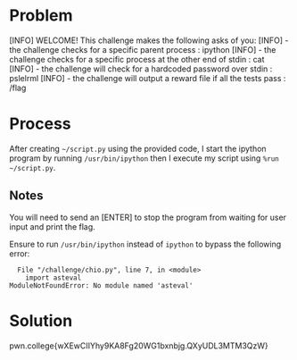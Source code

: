 # Problem

[INFO] WELCOME! This challenge makes the following asks of you:
[INFO] - the challenge checks for a specific parent process : ipython
[INFO] - the challenge checks for a specific process at the other end of stdin : cat
[INFO] - the challenge will check for a hardcoded password over stdin : pslelrml
[INFO] - the challenge will output a reward file if all the tests pass : /flag

# Process

After creating `~/script.py` using the provided code, I start the ipython program by running `/usr/bin/ipython` then I execute my script using `%run ~/script.py`.

## Notes

You will need to send an [ENTER] to stop the program from waiting for user input and print the flag.

Ensure to run `/usr/bin/ipython` instead of `ipython` to bypass the following error:

```plaintext
  File "/challenge/chio.py", line 7, in <module>
    import asteval
ModuleNotFoundError: No module named 'asteval'
```

# Solution

pwn.college{wXEwCIIYhy9KA8Fg20WG1bxnbjg.QXyUDL3MTM3QzW}
